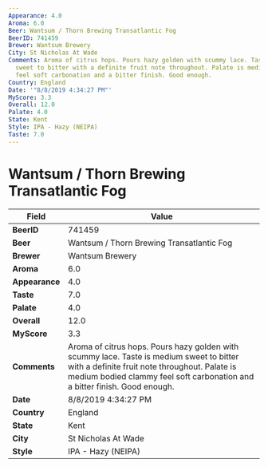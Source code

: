 ```yaml
---
Appearance: 4.0
Aroma: 6.0
Beer: Wantsum / Thorn Brewing Transatlantic Fog
BeerID: 741459
Brewer: Wantsum Brewery
City: St Nicholas At Wade
Comments: Aroma of citrus hops. Pours hazy golden with scummy lace. Taste is medium
  sweet to bitter with a definite fruit note throughout. Palate is medium bodied clammy
  feel soft carbonation and a bitter finish. Good enough.
Country: England
Date: '"8/8/2019 4:34:27 PM"'
MyScore: 3.3
Overall: 12.0
Palate: 4.0
State: Kent
Style: IPA - Hazy (NEIPA)
Taste: 7.0
---
```


# Wantsum / Thorn Brewing Transatlantic Fog

| Field         | Value |
|---------------|-------|
| **BeerID** | 741459 |
| **Beer** | Wantsum / Thorn Brewing Transatlantic Fog |
| **Brewer** | Wantsum Brewery |
| **Aroma** | 6.0 |
| **Appearance** | 4.0 |
| **Taste** | 7.0 |
| **Palate** | 4.0 |
| **Overall** | 12.0 |
| **MyScore** | 3.3 |
| **Comments** | Aroma of citrus hops. Pours hazy golden with scummy lace. Taste is medium sweet to bitter with a definite fruit note throughout. Palate is medium bodied clammy feel soft carbonation and a bitter finish. Good enough. |
| **Date** | 8/8/2019 4:34:27 PM |
| **Country** | England |
| **State** | Kent |
| **City** | St Nicholas At Wade |
| **Style** | IPA - Hazy (NEIPA) |
